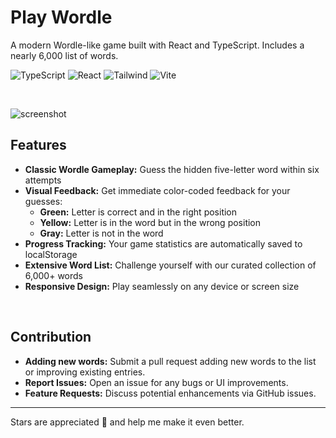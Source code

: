 # Play Wordle

A modern Wordle-like game built with React and TypeScript. Includes a nearly 6,000 list of words.

![TypeScript](https://img.shields.io/badge/TypeScript-007ACC?style=flat-square&logo=typescript&logoColor=white)
![React](https://img.shields.io/badge/React-20232A?style=flat-square&logo=react&logoColor=61DAFB)
![Tailwind](https://img.shields.io/badge/Tailwind-38B2AC?style=flat-square&logo=tailwind-css&logoColor=white)
![Vite](https://img.shields.io/badge/Vite-646CFF?style=flat-square&logo=vite&logoColor=white)

<br>

![screenshot](https://github.com/user-attachments/assets/eb45984b-71e3-492b-8cf6-c51247b08dba)

## Features

- **Classic Wordle Gameplay:** Guess the hidden five-letter word within six attempts
- **Visual Feedback:** Get immediate color-coded feedback for your guesses:
  - **Green:** Letter is correct and in the right position
  - **Yellow:** Letter is in the word but in the wrong position
  - **Gray:** Letter is not in the word
- **Progress Tracking:** Your game statistics are automatically saved to localStorage
- **Extensive Word List:** Challenge yourself with our curated collection of 6,000+ words
- **Responsive Design:** Play seamlessly on any device or screen size

<br>

## Contribution

- **Adding new words:** Submit a pull request adding new words to the list or improving existing entries.
- **Report Issues:** Open an issue for any bugs or UI improvements.
- **Feature Requests:** Discuss potential enhancements via GitHub issues.

<hr>

Stars are appreciated 🌟 and help me make it even better.
